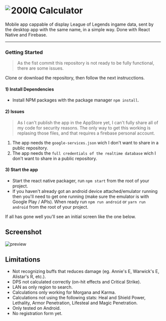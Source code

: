 # 200IQ Calculator<a href="https://rnfirebase.io"><img align="left" src="http://i.imgur.com/01XQL0x.png"></a>


Mobile app cappable of display League of Legends ingame data, sent by the desktop app with the same name, in a simple way. Done with React Native and Firebase.

---


### Getting Started

> As the fist commit this repository is not ready to be fully functional, there are some issues.

Clone or download the repository, then follow the next instrucctions.

#### 1) Install Dependencies

- Install NPM packages with the package manager `npm install`.

#### 2) Issues

> As I can't publish the app in the AppStore yet, I can't fully share all of my code for security reasons.
> The only way to get this working is replasing those files, and that requires a firebase personal account.

1. The app needs the `google-services.json` wich I don't want to share in a public repository.
2. The app needs the `full credentials of the realtime database` wich I don't want to share in a public repository.

#### 3) Start the app

- Start the react native packager, run `npm start` from the root of your project.
- If you haven't already got an android device attached/emulator running then you'll need to get one running (make sure the emulator is with Google Play / APIs). When ready run `npm run android` or `yarn run android` from the root of your project.

If all has gone well you'll see an initial screen like the one below.
  
## Screenshot

![preview](https://i.imgur.com/CAsqXsc.png)

## Limitations

- Not recognizing buffs that reduces damage (eg. Annie's E, Warwick's E, Alistar's R, etc.).
- DPS not calculated correctly (on-hit effects and Critical Strike).
- LAN as only region to search.
- Calculations only working for Morgana and Karma.
- Calculations not using the following stats: Heal and Shield Power, Lethality, Armor Penetration, Lifesteal and Magic Penetration.
- Only tested on Android.
- No registration form yet.